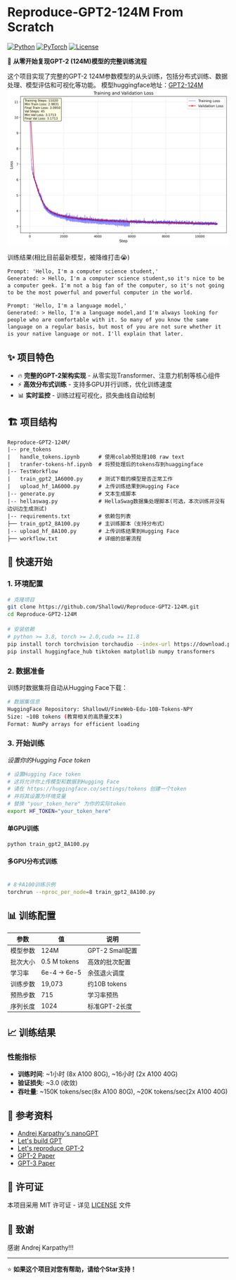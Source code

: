 # Reproduce-GPT2-124M From Scratch

[![Python](https://img.shields.io/badge/Python-3.8+-blue.svg)](https://python.org)
[![PyTorch](https://img.shields.io/badge/PyTorch-2.0+-red.svg)](https://pytorch.org)
[![License](https://img.shields.io/badge/License-MIT-green.svg)](LICENSE)

🚀 **从零开始复现GPT-2 (124M)模型的完整训练流程**

这个项目实现了完整的GPT-2 124M参数模型的从头训练，包括分布式训练、数据处理、模型评估和可视化等功能。
模型huggingface地址：[GPT2-124M](https://huggingface.co/ShallowU/GPT2-124M)
![loss](./loss.png)

训练结果(相比目前最新模型，被降维打击😭)
```
Prompt: 'Hello, I'm a computer science student,'
Generated: > Hello, I'm a computer science student,so it's nice to be a computer geek. I'm not a big fan of the computer, so it's not going to be the most powerful and powerful computer in the world. 

```

```
Prompt: 'Hello, I'm a language model,'
Generated: > Hello, I'm a language model,and I'm always looking for people who are comfortable with it. So many of you know the same language on a regular basis, but most of you are not sure whether it is your native language or not. I'll explain that later.
```

## ✨ 项目特色

- 🔥 **完整的GPT-2架构实现** - 从零实现Transformer、注意力机制等核心组件
- ⚡ **高效分布式训练** - 支持多GPU并行训练，优化训练速度
- 📊 **实时监控** - 训练过程可视化，损失曲线自动绘制

## 🏗️ 项目结构

```
Reproduce-GPT2-124M/
|-- pre_tokens
|   handle_tokens.ipynb      # 使用colab预处理10B raw text
|   tranfer-tokens-hf.ipynb  # 将预处理后的tokens存到huaggingface
|-- TestWorkflow
|   train_gpt2_1A6000.py     # 测试下载的模型是否正常工作
|   upload_hf_1A6000.py      # 上传训练结果到Hugging Face
|-- generate.py              # 文本生成脚本
|-- hellaswag.py             # HellaSwag数据集处理脚本(可选，本次训练并没有边训边生成测试)
|-- requirements.txt         # 依赖包列表
├── train_gpt2_8A100.py      # 主训练脚本（支持分布式）
|-- upload_hf_8A100.py       # 上传训练结果到Hugging Face
├── workflow.txt             # 详细的部署流程

```

## 🚀 快速开始

### 1. 环境配置

```bash
# 克隆项目
git clone https://github.com/ShallowU/Reproduce-GPT2-124M.git
cd Reproduce-GPT2-124M

# 安装依赖
# python >= 3.8, torch >= 2.0,cuda >= 11.8
pip install torch torchvision torchaudio --index-url https://download.pytorch.org/whl/cu118
pip install huggingface_hub tiktoken matplotlib numpy transformers
```

### 2. 数据准备

训练时数据集将自动从Hugging Face下载：
```bash
# 数据集信息
HuggingFace Repository: ShallowU/FineWeb-Edu-10B-Tokens-NPY
Size: ~10B tokens (教育相关的高质量文本)
Format: NumPy arrays for efficient loading
```

### 3. 开始训练

*设置你的Hugging Face token*
```bash
# 设置Hugging Face token
# 这将允许你上传模型和数据到Hugging Face
# 请在 https://huggingface.co/settings/tokens 创建一个token
# 并将其设置为环境变量
# 替换 "your_token_here" 为你的实际token
export HF_TOKEN="your_token_here" 
```
#### 单GPU训练
```bash
python train_gpt2_8A100.py
```

#### 多GPU分布式训练    
```bash

# 8卡A100训练示例
torchrun --nproc_per_node=8 train_gpt2_8A100.py
```

## 📊 训练配置

| 参数 | 值 | 说明 |
|------|-----|------|
| 模型参数 | 124M | GPT-2 Small配置 |
| 批次大小 | 0.5 M tokens | 高效的批次配置 |
| 学习率 | 6e-4 → 6e-5 | 余弦退火调度 |
| 训练步数 | 19,073 | 约10B tokens |
| 预热步数 | 715 | 学习率预热 |
| 序列长度 | 1024 | 标准GPT-2长度 |

## 📈 训练结果

### 性能指标
- **训练时间**: ~1小时 (8x A100 80G), ~16小时 (2x A100 40G)
- **验证损失**: ~3.0 (收敛)
- **吞吐量**: ~150K tokens/sec(8x A100 80G), ~20K tokens/sec(2x A100 40G)



## 🤝 参考资料

- [Andrej Karpathy's nanoGPT](https://github.com/karpathy/nanoGPT)
- [Let's build GPT](https://www.youtube.com/watch?v=kCc8FmEb1nY)
- [Let's reproduce GPT-2](https://youtu.be/l8pRSuU81PU)
- [GPT-2 Paper](https://cdn.openai.com/better-language-models/language_models_are_unsupervised_multitask_learners.pdf)
- [GPT-3 Paper](https://arxiv.org/abs/2005.14165)

## 📄 许可证

本项目采用 MIT 许可证 - 详见 [LICENSE](LICENSE) 文件

## 🙏 致谢

感谢 Andrej Karpathy!!!

---

⭐ **如果这个项目对您有帮助，请给个Star支持！**